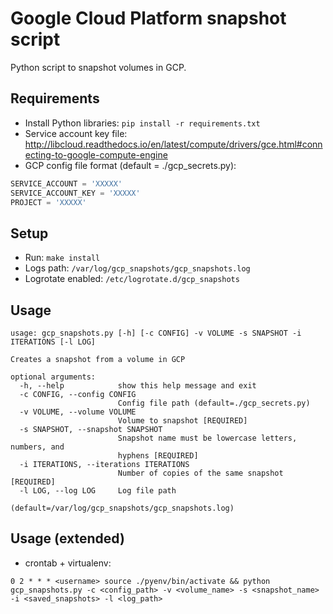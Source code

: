 # Google Cloud Platform snapshot script

Python script to snapshot volumes in GCP.

## Requirements

* Install Python libraries: `pip install -r requirements.txt`
* Service account key file: http://libcloud.readthedocs.io/en/latest/compute/drivers/gce.html#connecting-to-google-compute-engine
* GCP config file format (default = ./gcp_secrets.py):

```python
SERVICE_ACCOUNT = 'XXXXX'
SERVICE_ACCOUNT_KEY = 'XXXXX'
PROJECT = 'XXXXX'
```

## Setup

* Run: `make install`
* Logs path: `/var/log/gcp_snapshots/gcp_snapshots.log`
* Logrotate enabled: `/etc/logrotate.d/gcp_snapshots`

## Usage

```shell
usage: gcp_snapshots.py [-h] [-c CONFIG] -v VOLUME -s SNAPSHOT -i ITERATIONS [-l LOG]

Creates a snapshot from a volume in GCP

optional arguments:
  -h, --help            show this help message and exit
  -c CONFIG, --config CONFIG
                        Config file path (default=./gcp_secrets.py)
  -v VOLUME, --volume VOLUME
                        Volume to snapshot [REQUIRED]
  -s SNAPSHOT, --snapshot SNAPSHOT
                        Snapshot name must be lowercase letters, numbers, and
                        hyphens [REQUIRED]
  -i ITERATIONS, --iterations ITERATIONS
                        Number of copies of the same snapshot [REQUIRED]
  -l LOG, --log LOG     Log file path
                        (default=/var/log/gcp_snapshots/gcp_snapshots.log)
```

## Usage (extended)

* crontab + virtualenv:

```shell
0 2 * * * <username> source ./pyenv/bin/activate && python gcp_snapshots.py -c <config_path> -v <volume_name> -s <snapshot_name> -i <saved_snapshots> -l <log_path>
```


